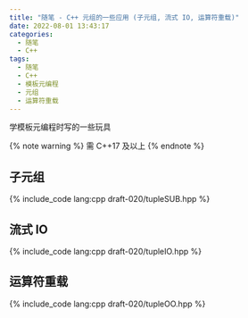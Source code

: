 ```yaml
---
title: "随笔 - C++ 元组的一些应用 (子元组, 流式 IO, 运算符重载)"
date: 2022-08-01 13:43:17
categories:
  - 随笔
  - C++
tags:
  - 随笔
  - C++
  - 模板元编程
  - 元组
  - 运算符重载
---
```


学模板元编程时写的一些玩具

{% note warning %}
需 C++17 及以上
{% endnote %}

<!-- more -->

## 子元组

{% include_code lang:cpp draft-020/tupleSUB.hpp %}

## 流式 IO

{% include_code lang:cpp draft-020/tupleIO.hpp %}

## 运算符重载

{% include_code lang:cpp draft-020/tupleOO.hpp %}

